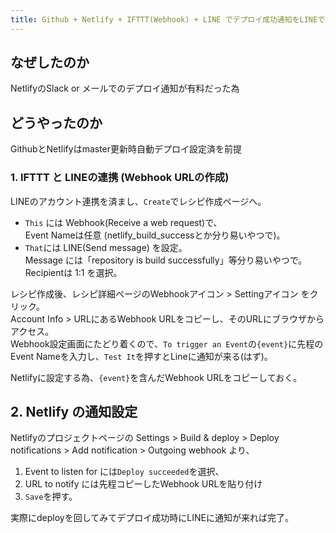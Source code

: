```yaml
---
title: Github + Netlify + IFTTT(Webhook) + LINE でデプロイ成功通知をLINEで受け取る
---
```


## なぜしたのか

NetlifyのSlack or メールでのデプロイ通知が有料だった為

## どうやったのか

GithubとNetlifyはmaster更新時自動デプロイ設定済を前提

### 1. IFTTT と LINEの連携 (Webhook URLの作成)

LINEのアカウント連携を済まし、`Create`でレシピ作成ページへ。  

- `This` には Webhook(Receive a web request)で、  
Event Nameは任意 (netlify_build_successとか分り易いやつで)。
- `That`には LINE(Send message) を設定。  
Message には「repository is build successfully」等分り易いやつで。  
Recipientは 1:1 を選択。

レシピ作成後、レシピ詳細ページのWebhookアイコン > Settingアイコン をクリック。  
Account Info > URLにあるWebhook URLをコピーし、そのURLにブラウザからアクセス。  
Webhook設定画面にたどり着くので、`To trigger an Event`の`{event}`に先程のEvent Nameを入力し、`Test It`を押すとLineに通知が来る(はず)。

Netlifyに設定する為、`{event}`を含んだWebhook URLをコピーしておく。


## 2. Netlify の通知設定


Netlifyのプロジェクトページの
Settings > Build & deploy > Deploy notifications > Add notification > Outgoing webhook より、

1. Event to listen for には`Deploy succeeded`を選択、
1. URL to notify には先程コピーしたWebhook URLを貼り付け
1. `Save`を押す。

実際にdeployを回してみてデプロイ成功時にLINEに通知が来れば完了。